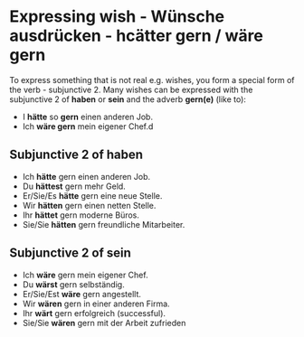 # Expressing wish - Wünsche ausdrücken - hcätter gern / wäre gern

To express something that is not real e.g. wishes, you form a special form of the verb - subjunctive 2.
Many wishes can be expressed with the subjunctive 2 of **haben** or **sein** and the adverb **gern(e)** (like to):

-  I **hätte** so **gern** einen anderen Job.
-  Ich **wäre gern** mein eigener Chef.d

## Subjunctive 2 of haben

-  Ich **hätte** gern einen anderen Job.
-  Du **hättest** gern mehr Geld.
-  Er/Sie/Es **hätte** gern eine neue Stelle.
-  Wir **hätten** gern einen netten Stelle.
-  Ihr **hättet** gern moderne Büros.
-  Sie/Sie **hätten** gern freundliche Mitarbeiter.

## Subjunctive 2 of sein

- Ich **wäre** gern mein eigener Chef.
- Du **wärst** gern selbständig.
- Er/Sie/Est **wäre** gern angestellt.
- Wir **wären** gern in einer anderen Firma.
- Ihr **wärt** gern erfolgreich (successful).
- Sie/Sie **wären** gern mit der Arbeit zufrieden
